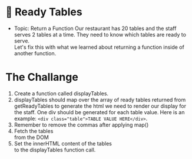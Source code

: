 # 🍴 Ready Tables

- Topic: Return a Function
Our restaurant has 20 tables and the staff serves 
2 tables at a time. They need to know which tables 
are ready to serve.  
Let's fix this with what we learned about returning a 
function inside of another function.

# The Challange

1. Create a function called displayTables.
2. displayTables should map over the array of ready tables 
returned from getReadyTables to generate the html we 
need to render our display for the staff. One div should 
be generated for each table value. Here is an example: 
`<div class="table">TABLE VALUE HERE</div>`. 
3. Remember to remove the commas after applying map()
4. Fetch the tables <section> from the DOM 
5. Set the innerHTML content of the tables <section> 
to the displayTables function call.